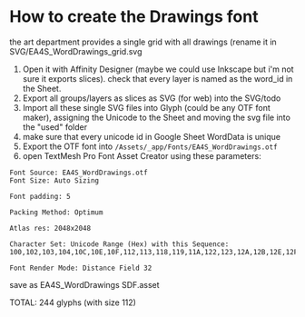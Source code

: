 # How to create the Drawings font

the art department provides a single grid with all drawings (rename it in SVG/EA4S_WordDrawings_grid.svg

1.  Open it with Affinity Designer (maybe we could use Inkscape but i'm not sure it exports slices). check that every layer is named as the word_id in the Sheet.
2.  Export all groups/layers as slices as SVG (for web) into the SVG/todo
3.  Import all these single SVG files into Glyph (could be any OTF font maker), assigning the Unicode to the Sheet and moving the svg file into the "used" folder
4.  make sure that every unicode id in Google Sheet WordData is unique
5.  Export the OTF font into `/Assets/_app/Fonts/EA4S_WordDrawings.otf`
6.  open TextMesh Pro Font Asset Creator using these parameters:

```
Font Source: EA4S_WordDrawings.otf
Font Size: Auto Sizing

Font padding: 5

Packing Method: Optimum

Atlas res: 2048x2048

Character Set: Unicode Range (Hex) with this Sequence:
100,102,103,104,10C,10E,10F,112,113,118,119,11A,122,123,12A,12B,12E,12F,136,137,14A,14B,152,153,175,177,2018,2019,201C,201D,2020,2021,2022,2026,2030,2039,203A,20AC,2190,2191,2192,2193,2194,2195,2196,2197,2198,2199,22,2202,2205,220F,2211,2212,221A,221E,222B,2248,2260,2264,2265,23,24,25,26,2669,266A,266B,266C,266D,266E,266F,27,28,29,2A,2B,2C,2D,2E,2F,30,300,301,302,307,308,31,32,33,34,35,36,37,38,39,3A,3B,3C,3D,3E,3F,40,41,42,43,44,45,46,47,48,49,4A,4B,4C,4D,4E,4F,50,51,52,53,54,55,56,57,58,59,5A,5B,5C,5D,5E,5F,61,62,63,64,65,66,67,68,69,6A,6B,6C,6D,6E,6F,70,71,72,73,74,75,76,77,78,79,7A,7B,7C,7D,7E,A1,A2,A3,A4,A5,A6,A7,A9,AB,AC,AE,B0,B1,B6,B7,BB,BF,C0,C1,C2,C4,C5,C6,C7,C8,C9,CA,CB,CC,CD,CE,CF,D0,D1,D2,D3,D4,D5,D6,D7,D8,D9,DA,DB,DC,DD,DE,DF,E0,E1,E2,E3,E4,E5,E6,E7,E8,E9,EA,EB,EC,ED,EE,EF,F0,F1,F2,F3,F4,F5,F6,F7,F8,F9,FA,FB,FC,FD,FE,FF

Font Render Mode: Distance Field 32
```

save as EA4S_WordDrawings SDF.asset

TOTAL: 244 glyphs (with size 112)

